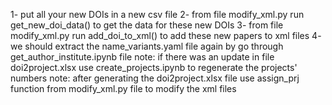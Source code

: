 1- put all your new DOIs in a new csv file
2- from file modify_xml.py run get_new_doi_data() to get the data for these new DOIs
3- from file modify_xml.py run add_doi_to_xml() to add these new papers to xml files
4- we should extract the name_variants.yaml file again by go through get_author_institute.ipynb file
note: if there was an update in file doi2project.xlsx use create_projects.ipynb to regenerate the projects' numbers
note: after generating the doi2project.xlsx file use assign_prj function from modify_xml.py file to modify the xml files